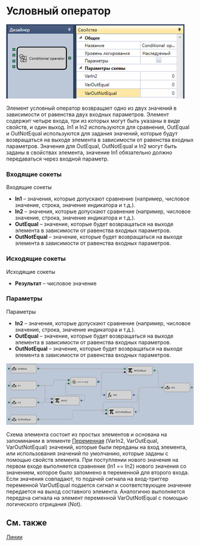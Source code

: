 # Условный оператор

![Designer The conditional operator 00](../images/Designer_conditional_operator_00.png)

Элемент условный оператор возвращает одно из двух значений в зависимости от равенства двух входных параметров. Элемент содержит четыре входа, три из которых могут быть указаны в виде свойств, и один выход. In1 и In2 используются для сравнения, OutEqual и OutNotEqual используются для задания значений, которые будут возвращаться на выходе элемента в зависимости от равенства входных параметров. Значения для OutEqual, OutNotEqual и In2 могут быть заданы в свойствах элемента, значение In1 обязательно должно передаваться через входной параметр.

### Входящие сокеты

Входящие сокеты

- **In1** – значения, которые допускают сравнение (например, числовое значение, строка, значение индикатора и т.д.).
- **In2** – значения, которые допускают сравнение (например, числовое значение, строка, значение индикатора и т.д.).
- **OutEqual** – значение, которые будет возвращаться на выходе элемента в зависимости от равенства входных параметров.
- **OutNotEqual** – значение, которые будет возвращаться на выходе элемента в зависимости от равенства входных параметров.

### Исходящие сокеты

Исходящие сокеты

- **Результат** – числовое значение

### Параметры

Параметры

- **In2** – значения, которые допускают сравнение (например, числовое значение, строка, значение индикатора и т.д.).
- **OutEqual** – значение, которые будет возвращаться на выходе элемента в зависимости от равенства входных параметров.
- **OutNotEqual** – значение, которые будет возвращаться на выходе элемента в зависимости от равенства входных параметров.

![Designer The conditional operator 01](../images/Designer_conditional_operator_01.png)

Схема элемента состоит из простых элементов и основана на запоминании в элементе [Переменная](Designer_Variable.md) (VarIn2, VarOutEqual, VarOutNotEqual) значений, которые были переданы на вход элемента, или использования значений по умолчанию, которые заданы с помощью свойств элемента. При поступлении нового значения на первом входе выполняется сравнение (In1 \=\= In2) нового значения со значением, которое было запомнено в переменной для второго входа. Если значения совпадают, то подачей сигнала на вход\-триггер переменной VarOutEqual подается сигнал и соответствующее значение передается на выход составного элемента. Аналогично выполняется передача сигнала на элемент переменной VarOutNotEqual с помощью логического отрицания (Not).

## См. также

[Линии](Designer_Line.md)

